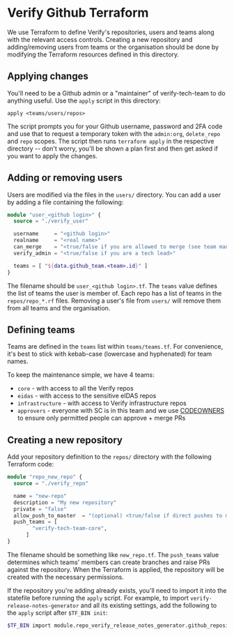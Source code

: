 # Verify Github Terraform

We use Terraform to define Verify's repositories, users and teams along with the relevant access controls. Creating a new repository and adding/removing users from teams or the organisation should be done by modifying the Terraform resources defined in this directory.

## Applying changes

You'll need to be a Github admin or a "maintainer" of verify-tech-team to do anything useful. Use the `apply` script in this directory:

    apply <teams/users/repos>

The script prompts you for your Github username, password and 2FA code and use that to request a temporary token with the `admin:org`, `delete_repo` and `repo` scopes.
The script then runs `terraform apply` in the respective directory -- don't worry, you'll be shown a plan first and then get asked if you want to apply the changes.

## Adding or removing users

Users are modified via the files in the `users/` directory. You can add a user by adding a file containing the following:

```terraform
module "user_<github login>" {
  source = "./verify_user"

  username     = "<github login>"
  realname     = "<real name>"
  can_merge    = "<true/false if you are allowed to merge (see team manual for eligibility)>"
  verify_admin = "<true/false if you are a tech lead>"

  teams = [ "${data.github_team.<team>.id}" ]
}
```

The filename should be `user_<github login>.tf`.
The `teams` value defines the list of teams the user is member of. Each repo has a list of teams in the `repos/repo_*.rf` files. Removing a user's file from `users/` will remove them from all teams and the organisation.

## Defining teams

Teams are defined in the `teams` list within `teams/teams.tf`. For convenience, it's best to stick with kebab-case (lowercase and hyphenated) for team names.

To keep the maintenance simple, we have 4 teams:
- `core` - with access to all the Verify repos
- `eidas` - with access to the sensitive eIDAS repos
- `infrastructure` - with access to Verify infrastructure repos
- `approvers` - everyone with SC is in this team and we use [CODEOWNERS](https://help.github.com/articles/about-code-owners/) to ensure only permitted people can approve + merge PRs

## Creating a new repository

Add your repository definition to the `repos/` directory with the following Terraform code:

```terraform
module "repo_new_repo" {
  source = "./verify_repo"

  name = "new-repo"
  description = "My new repository"
  private = "false"
  allow_push_to_master  = "(optional) <true/false if direct pushes to master are required (i.e. non-prod or binary repos)"
  push_teams = [
        "verify-tech-team-core",
      ]
}
```

The filename should be something like `new_repo.tf`.
The `push_teams` value determines which teams' members can create branches and raise PRs against the repository. When the Terraform is applied, the repository will be created with the necessary permissions.

If the repository you're adding already exists, you'll need to import it into the statefile before running the `apply` script. For example, to import `verify-release-notes-generator` and all its existing settings, add the following to the `apply` script after `$TF_BIN init`:

```sh
$TF_BIN import module.repo_verify_release_notes_generator.github_repository.repo verify-release-notes-generator
```
